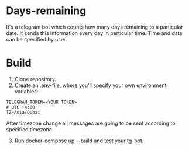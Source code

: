 # Days-remaining

It's a telegram bot which counts how many days remaining to a particular date.
It sends this information every day in particular time. Time and date can be
specified by user.

# Build

1. Clone repository.
2. Create an .env-file, where you'll specify your own environment variables:
```
TELEGRAM_TOKEN=<YOUR TOKEN>
# UTC +4:00
TZ=Asia/Dubai
```

After timezone change all messages are going to be sent according to specified timezone

3. Run docker-compose up --build and test your tg-bot.